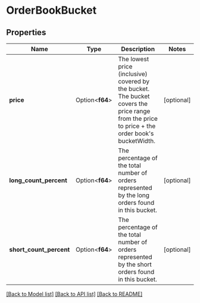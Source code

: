 # OrderBookBucket

## Properties

Name | Type | Description | Notes
------------ | ------------- | ------------- | -------------
**price** | Option<**f64**> | The lowest price (inclusive) covered by the bucket. The bucket covers the price range from the price to price + the order book's bucketWidth. | [optional]
**long_count_percent** | Option<**f64**> | The percentage of the total number of orders represented by the long orders found in this bucket. | [optional]
**short_count_percent** | Option<**f64**> | The percentage of the total number of orders represented by the short orders found in this bucket. | [optional]

[[Back to Model list]](../README.md#documentation-for-models) [[Back to API list]](../README.md#documentation-for-api-endpoints) [[Back to README]](../README.md)


